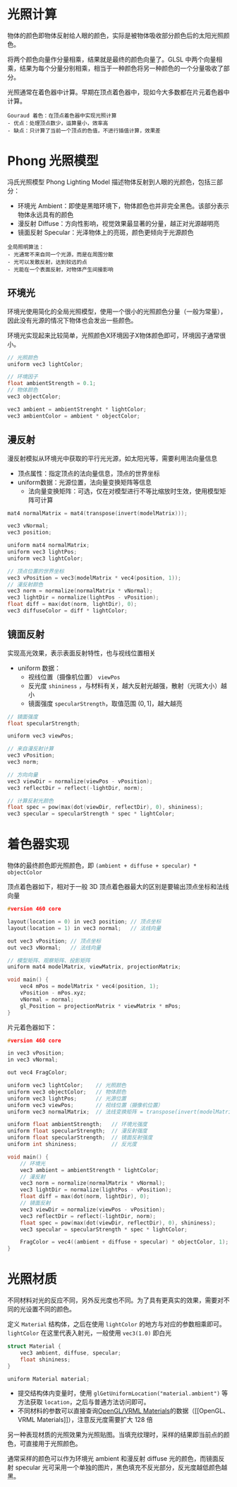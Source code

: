 # 光照计算

物体的颜色即物体反射给人眼的颜色，实际是被物体吸收部分颜色后的太阳光照颜色。

将两个颜色向量作分量相乘，结果就是最终的颜色向量了。GLSL 中两个向量相乘，结果为每个分量分别相乘，相当于一种颜色将另一种颜色的一个分量吸收了部分。

光照通常在着色器中计算。早期在顶点着色器中，现如今大多数都在片元着色器中计算。

```ad-note
Gouraud 着色：在顶点着色器中实现光照计算
- 优点：处理顶点数少，运算量小，效率高
- 缺点：只计算了当前一个顶点的色值，不进行插值计算，效果差
```
# Phong 光照模型

冯氏光照模型 Phong Lighting Model 描述物体反射到人眼的光颜色，包括三部分：
- 环境光 Ambient：即使是黑暗环境下，物体颜色也并非完全黑色。该部分表示物体永远具有的颜色
- 漫反射 Diffuse：方向性影响，视觉效果最显著的分量，越正对光源越明亮
- 镜面反射 Specular：光泽物体上的亮斑，颜色更倾向于光源颜色

```ad-note
全局照明算法：
- 光通常不来自同一个光源，而是在周围分散
- 光可以发散反射，达到较远的点
- 光能在一个表面反射，对物体产生间接影响
```
## 环境光

环境光使用简化的全局光照模型，使用一个很小的光照颜色分量（一般为常量），因此没有光源的情况下物体也会发出一些颜色。

环境光实现起来比较简单，光照颜色X环境因子X物体颜色即可，环境因子通常很小。

```c++
// 光照颜色
uniform vec3 lightColor;

// 环境因子
float ambientStrength = 0.1;
// 物体颜色
vec3 objectColor;

vec3 ambient = ambientStrenght * lightColor;
vec3 ambientColor = ambient * objectColor;
```
## 漫反射

漫反射模拟从环境光中获取的平行光光源，如太阳光等，需要利用法向量信息
- 顶点属性：指定顶点的法向量信息，顶点的世界坐标
- uniform数据：光源位置，法向量变换矩阵等信息
	- 法向量变换矩阵：可选，仅在对模型进行不等比缩放时生效，使用模型矩阵可计算
```c++
mat4 normalMatrix = mat4(transpose(invert(modelMatrix)));
```

```c++
vec3 vNormal;
vec3 position;

uniform mat4 normalMatrix;
uniform vec3 lightPos;
uniform vec3 lightColor;

// 顶点位置的世界坐标
vec3 vPosition = vec3(modelMatrix * vec4(position, 1));
// 漫反射颜色
vec3 norm = normalize(normalMatrix * vNormal);
vec3 lightDir = normalize(lightPos - vPosition);
float diff = max(dot(norm, lightDir), 0);
vec3 diffuseColor = diff * lightColor;
```
## 镜面反射

实现高光效果，表示表面反射特性，也与视线位置相关
- uniform 数据：
	- 视线位置（摄像机位置） `viewPos`
	- 反光度 `shininess` ，与材料有关，越大反射光越强，散射（光斑大小）越小
	- 镜面强度 `specularStrength`，取值范围 $(0,1]$，越大越亮

```c++
// 镜面强度
float specularStrength;

uniform vec3 viewPos;

// 来自漫反射计算
vec3 vPosition;
vec3 norm;

// 方向向量
vec3 viewDir = normalize(viewPos - vPosition);
vec3 reflectDir = reflect(-lightDir, norm);

// 计算反射光颜色
float spec = pow(max(dot(viewDir, reflectDir), 0), shininess);
vec3 specular = specularStrength * spec * lightColor;
```
# 着色器实现

物体的最终颜色即光照颜色，即 `(ambient + diffuse + specular) * objectColor`

顶点着色器如下，相对于一般 3D 顶点着色器最大的区别是要输出顶点坐标和法线向量

```c++
#version 460 core

layout(location = 0) in vec3 position; // 顶点坐标
layout(location = 1) in vec3 normal;   // 法线向量

out vec3 vPosition; // 顶点坐标
out vec3 vNormal;   // 法线向量

// 模型矩阵、观察矩阵、投影矩阵
uniform mat4 modelMatrix, viewMatrix, projectionMatrix;

void main() {
    vec4 mPos = modelMatrix * vec4(position, 1);
    vPosition - mPos.xyz;
    vNormal = normal;
    gl_Position = projectionMatrix * viewMatrix * mPos;
}
```

片元着色器如下：

```c++
#version 460 core

in vec3 vPosition;
in vec3 vNormal;

out vec4 FragColor;

uniform vec3 lightColor;    // 光照颜色
uniform vec3 objectColor;   // 物体颜色
uniform vec3 lightPos;      // 光源位置
uniform vec3 viewPos;       // 视线位置（摄像机位置）
uniform vec3 normalMatrix;  // 法线变换矩阵 = transpose(invert(modelMatrix))

uniform float ambientStrength;   // 环境光强度
uniform float specularStrength;  // 漫反射强度
uniform float specularStrength;  // 镜面反射强度
uniform int shininess;           // 反光度

void main() {
    // 环境光
    vec3 ambient = ambientStrength * lightColor;
    // 漫反射
    vec3 norm = normalize(normalMatrix * vNormal);
    vec3 lightDir = normalize(lightPos - vPosition);
    float diff = max(dot(norm, lightDir), 0);
    // 镜面反射
    vec3 viewDir = normalize(viewPos - vPosition);
    vec3 reflectDir = reflect(-lightDir, norm);
    float spec = pow(max(dot(viewDir, reflectDir), 0), shininess);
    vec3 specular = specularStrength * spec * lightColor;

    FragColor = vec4((ambient + diffuse + specular) * objectColor, 1);
}
```
# 光照材质

不同材料对光的反应不同，另外反光度也不同。为了具有更真实的效果，需要对不同的光设置不同的颜色。

定义 `Material` 结构体，之后在使用 `lightColor` 的地方与对应的参数相乘即可。`lightColor` 在这里代表入射光，一般使用 `vec3(1.0)` 即白光

```c++
struct Material {
    vec3 ambient, diffuse, specular;
    float shininess;
}

uniform Material material;
```

- 提交结构体内变量时，使用 `glGetUniformLocation("material.ambient")` 等方法获取 `location`，之后与普通方法访问即可。
- 不同材料的参数可以直接查询[OpenGL/VRML Materials](http://devernay.free.fr/cours/opengl/materials.html)的数据（[[OpenGL、VRML Materials]]），注意反光度需要扩大 128 倍

另一种表现材质的光照效果为光照贴图。当填充纹理时，采样的结果即当前点的颜色，可直接用于光照颜色。

通常采样的颜色可以作为环境光 ambient 和漫反射 diffuse 光的颜色，而镜面反射 specular 光可采用一个单独的图片，黑色填充不反光部分，反光度越低颜色越黑。
